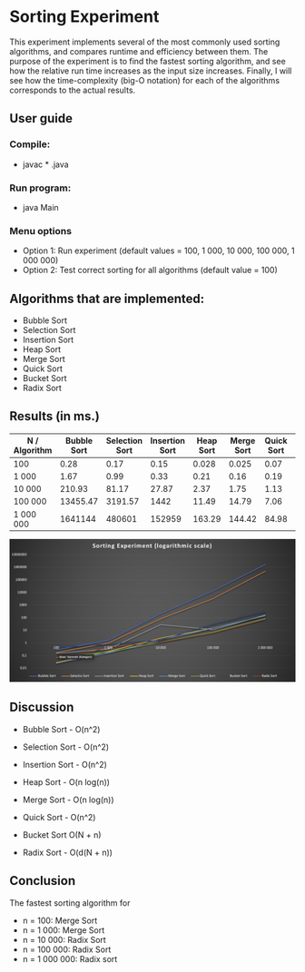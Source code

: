 # Sorting Experiment
This experiment implements several of the most commonly used sorting algorithms, and compares runtime and efficiency between them. The purpose of the experiment is to find the fastest sorting algorithm, and see how the relative run time increases as the input size increases. Finally, I will see how the time-complexity (big-O notation) for each of the algorithms corresponds to the actual results.

## User guide

### Compile:
 - javac * .java

### Run program:
 - java Main

### Menu options
 - Option 1: Run experiment (default values = 100, 1 000, 10 000, 100 000, 1 000 000)
 - Option 2: Test correct sorting for all algorithms (default value = 100)

## Algorithms that are implemented:
  - Bubble Sort
  - Selection Sort
  - Insertion Sort
  - Heap Sort
  - Merge Sort
  - Quick Sort
  - Bucket Sort
  - Radix Sort

## Results (in ms.)
| N / Algorithm | Bubble Sort | Selection Sort | Insertion Sort | Heap Sort | Merge Sort | Quick Sort | Bucket Sort | Radix Sort |
|---------------|-------------|----------------|----------------|-----------|------------|------------|-------------|------------|
| 100           | 0.28        | 0.17           | 0.15           | 0.028     | 0.025      | 0.07       | 0.42        | 0.04       |
| 1 000         | 1.67        | 0.99           | 0.33           | 0.21      | 0.16       | 0.19       | 0.80        | 0.46       |
| 10 000        | 210.93      | 81.17          | 27.87          | 2.37      | 1.75       | 1.13       | 1.66        | 1.11       |
| 100 000       | 13455.47    | 3191.57        | 1442           | 11.49     | 14.79      | 7.06       | 29.68       | 6.29       |
| 1 000 000     | 1641144     | 480601         | 152959         | 163.29    | 144.42     | 84.98      | 320.31      | 75.62      |

![Results](https://github.com/sverrbb/sorting-experiment/blob/main/Results%20(log).png)


## Discussion
- Bubble Sort - O(n^2)

- Selection Sort - O(n^2)

- Insertion Sort - O(n^2)

- Heap Sort - O(n log(n))

- Merge Sort - O(n log(n))

- Quick Sort - O(n^2)

- Bucket Sort O(N + n)

- Radix Sort - O(d(N + n))

## Conclusion
The fastest sorting algorithm for
 - n = 100: Merge Sort
 - n = 1 000: Merge Sort
 - n = 10 000: Radix Sort
 - n = 100 000: Radix Sort
 - n = 1 000 000: Radix sort

